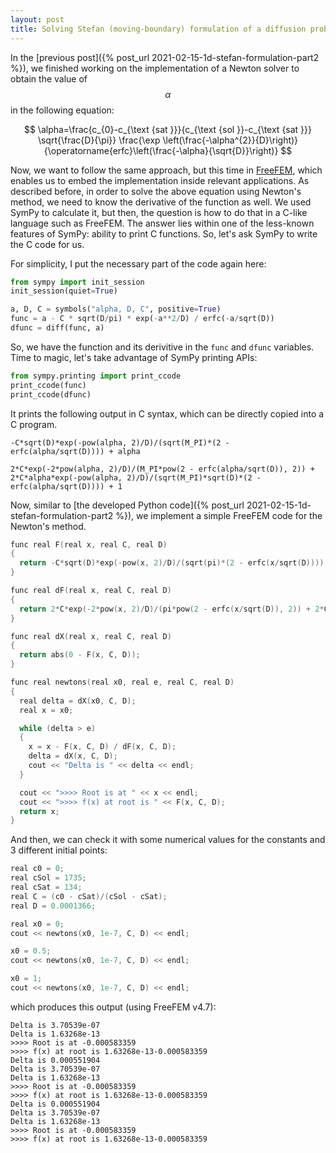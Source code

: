 ```yaml
---
layout: post
title: Solving Stefan (moving-boundary) formulation of a diffusion problem - Part 3 - FreeFEM (C++) implementation 
---
```


In the [previous post]({% post_url 2021-02-15-1d-stefan-formulation-part2 %}), we finished working on the implementation of a Newton solver to obtain the value of $$\alpha$$ in the following equation:

$$
\alpha=\frac{c_{0}-c_{\text {sat }}}{c_{\text {sol }}-c_{\text {sat }}} \sqrt{\frac{D}{\pi}} \frac{\exp \left(\frac{-\alpha^{2}}{D}\right)}{\operatorname{erfc}\left(\frac{-\alpha}{\sqrt{D}}\right)}
$$

Now, we want to follow the same approach, but this time in [FreeFEM](https://freefem.org/), which enables us to embed the implementation inside relevant applications. As described before, in order to solve the above equation using Newton's method, we need to know the derivative of the function as well. We used SymPy to calculate it, but then, the question is how to do that in a C-like language such as FreeFEM. The answer lies within one of the less-known features of SymPy: ability to print C functions. So, let's ask SymPy to write the C code for us. 

For simplicity, I put the necessary part of the code again here:

```python
from sympy import init_session
init_session(quiet=True)

a, D, C = symbols("alpha, D, C", positive=True)
func = a - C * sqrt(D/pi) * exp(-a**2/D) / erfc(-a/sqrt(D))
dfunc = diff(func, a)
```

So, we have the function and its derivitive in the `func` and `dfunc` variables. Time to magic, let's take advantage of SymPy printing APIs:

```python
from sympy.printing import print_ccode
print_ccode(func)
print_ccode(dfunc)
```

It prints the following output in C syntax, which can be directly copied into a C program.

```
-C*sqrt(D)*exp(-pow(alpha, 2)/D)/(sqrt(M_PI)*(2 - erfc(alpha/sqrt(D)))) + alpha

2*C*exp(-2*pow(alpha, 2)/D)/(M_PI*pow(2 - erfc(alpha/sqrt(D)), 2)) + 2*C*alpha*exp(-pow(alpha, 2)/D)/(sqrt(M_PI)*sqrt(D)*(2 - erfc(alpha/sqrt(D)))) + 1
```

Now, similar to [the developed Python code]({% post_url 2021-02-15-1d-stefan-formulation-part2 %}), we implement a simple FreeFEM code for the Newton's method. 

```cpp
func real F(real x, real C, real D)
{
  return -C*sqrt(D)*exp(-pow(x, 2)/D)/(sqrt(pi)*(2 - erfc(x/sqrt(D)))) + x;
}

func real dF(real x, real C, real D)
{
  return 2*C*exp(-2*pow(x, 2)/D)/(pi*pow(2 - erfc(x/sqrt(D)), 2)) + 2*C*x*exp(-pow(x, 2)/D)/(sqrt(pi)*sqrt(D)*(2 - erfc(x/sqrt(D)))) + 1;
}

func real dX(real x, real C, real D)
{
  return abs(0 - F(x, C, D));
}

func real newtons(real x0, real e, real C, real D)
{
  real delta = dX(x0, C, D);
  real x = x0;

  while (delta > e)
  {
    x = x - F(x, C, D) / dF(x, C, D);
    delta = dX(x, C, D);
    cout << "Delta is " << delta << endl;
  }

  cout << ">>>> Root is at " << x << endl;
  cout << ">>>> f(x) at root is " << F(x, C, D);
  return x;
}
```

And then, we can check it with some numerical values for the constants and 3 different initial points:

```cpp
real c0 = 0;
real cSol = 1735;
real cSat = 134;
real C = (c0 - cSat)/(cSol - cSat);
real D = 0.0001366;

real x0 = 0;
cout << newtons(x0, 1e-7, C, D) << endl;

x0 = 0.5;
cout << newtons(x0, 1e-7, C, D) << endl;

x0 = 1;
cout << newtons(x0, 1e-7, C, D) << endl;
```

which produces this output (using FreeFEM v4.7):

```
Delta is 3.70539e-07
Delta is 1.63268e-13
>>>> Root is at -0.000583359
>>>> f(x) at root is 1.63268e-13-0.000583359
Delta is 0.000551904
Delta is 3.70539e-07
Delta is 1.63268e-13
>>>> Root is at -0.000583359
>>>> f(x) at root is 1.63268e-13-0.000583359
Delta is 0.000551904
Delta is 3.70539e-07
Delta is 1.63268e-13
>>>> Root is at -0.000583359
>>>> f(x) at root is 1.63268e-13-0.000583359
```